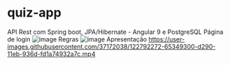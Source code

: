 # quiz-app
API Rest com Spring boot, JPA/Hibernate - Angular 9 e PostgreSQL
 Página de login
 ![image](https://user-images.githubusercontent.com/37172038/122791753-e50e2d80-d28f-11eb-91c2-738e3b8531b8.png)
Regras
![image](https://user-images.githubusercontent.com/37172038/122791826-f7886700-d28f-11eb-9cf4-24bc64086b32.png)
Apresentação
https://user-images.githubusercontent.com/37172038/122792272-65349300-d290-11eb-936d-fd1a74932a7c.mp4
